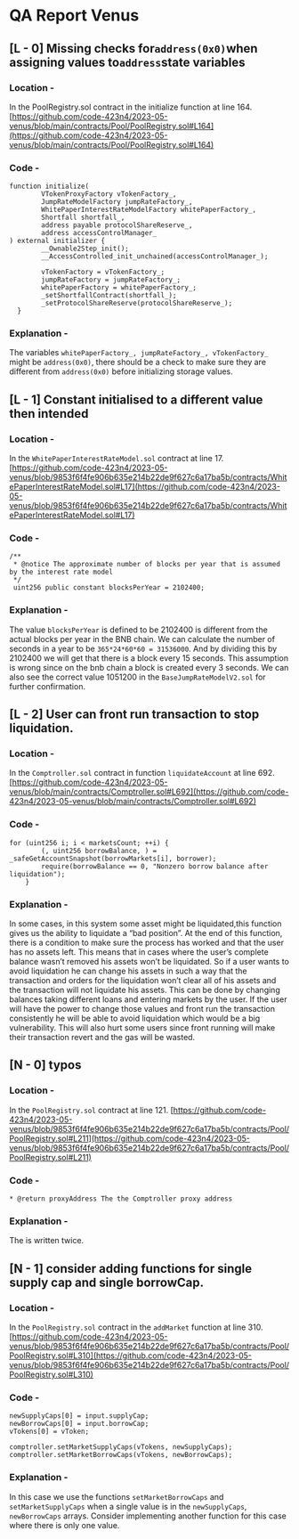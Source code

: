 # QA Report Venus

## [L - 0] Missing checks for`address(0x0)`when assigning values to`address`state variables

### Location -

In the PoolRegistry.sol contract in the initialize function at line 164.
[https://github.com/code-423n4/2023-05-venus/blob/main/contracts/Pool/PoolRegistry.sol#L164](https://github.com/code-423n4/2023-05-venus/blob/main/contracts/Pool/PoolRegistry.sol#L164)

### Code -

```solidity
function initialize(
        VTokenProxyFactory vTokenFactory_,
        JumpRateModelFactory jumpRateFactory_,
        WhitePaperInterestRateModelFactory whitePaperFactory_,
        Shortfall shortfall_,
        address payable protocolShareReserve_,
        address accessControlManager_
) external initializer {
        __Ownable2Step_init();
        __AccessControlled_init_unchained(accessControlManager_);

        vTokenFactory = vTokenFactory_;
        jumpRateFactory = jumpRateFactory_;
        whitePaperFactory = whitePaperFactory_;
        _setShortfallContract(shortfall_);
        _setProtocolShareReserve(protocolShareReserve_);
  }
```

### Explanation -

The variables `whitePaperFactory_, jumpRateFactory_, vTokenFactory_` might be `address(0x0)`, there should  be a check to make sure they are different from `address(0x0)` before initializing storage values. 

## [L - 1] Constant initialised to a different value then intended

### Location -

In the `WhitePaperInterestRateModel.sol` contract at line 17.
[https://github.com/code-423n4/2023-05-venus/blob/9853f6f4fe906b635e214b22de9f627c6a17ba5b/contracts/WhitePaperInterestRateModel.sol#L17](https://github.com/code-423n4/2023-05-venus/blob/9853f6f4fe906b635e214b22de9f627c6a17ba5b/contracts/WhitePaperInterestRateModel.sol#L17)

### Code -

```solidity
/**
 * @notice The approximate number of blocks per year that is assumed by the interest rate model
 */
 uint256 public constant blocksPerYear = 2102400;
```

### Explanation -

The value `blocksPerYear` is defined to be 2102400 is different from the actual blocks per year in the BNB chain. We can calculate the number of seconds in a year to be `365*24*60*60 = 31536000`. And by dividing this by 2102400 we will get that there is a block every 15 seconds. This assumption is wrong since on the bnb chain a block is created every 3 seconds.
We can also see the correct value 1051200 in the `BaseJumpRateModelV2.sol` for further confirmation. 

## [L - 2]  User can front run transaction to stop liquidation.

### Location -

In the `Comptroller.sol` contract in function `liquidateAccount` at line 692.
[https://github.com/code-423n4/2023-05-venus/blob/main/contracts/Comptroller.sol#L692](https://github.com/code-423n4/2023-05-venus/blob/main/contracts/Comptroller.sol#L692)

### Code -

```solidity
for (uint256 i; i < marketsCount; ++i) {
        (, uint256 borrowBalance, ) = _safeGetAccountSnapshot(borrowMarkets[i], borrower);
        require(borrowBalance == 0, "Nonzero borrow balance after liquidation");
    }
```

### Explanation -

In some cases, in this system some asset might be liquidated,this function gives us the ability to liquidate a “bad position”. At the end of this function, there is a condition to make sure the process has worked and that the user has no assets left. This means that in cases where the user’s complete balance wasn’t removed his assets won’t be liquidated. So if a user wants to avoid liquidation he can change his assets in such a way that the transaction and orders for the liquidation won’t clear all of his assets and the transaction will not liquidate his assets. This can be done by changing balances taking different loans and entering markets by the user. If the user will have the power to change those values and front run the transaction consistently he will be able to avoid liquidation which would be a big vulnerability.  This will also hurt some users since front running will make their transaction revert and the gas will be wasted.

## [N - 0] typos

### Location -

In the `PoolRegistry.sol` contract at line 121.
[https://github.com/code-423n4/2023-05-venus/blob/9853f6f4fe906b635e214b22de9f627c6a17ba5b/contracts/Pool/PoolRegistry.sol#L211](https://github.com/code-423n4/2023-05-venus/blob/9853f6f4fe906b635e214b22de9f627c6a17ba5b/contracts/Pool/PoolRegistry.sol#L211)

### Code -

```solidity
* @return proxyAddress The the Comptroller proxy address
```

### Explanation -

The is written twice.

## [N - 1] consider adding functions for single supply cap and single borrowCap.

### Location -

In the `PoolRegistry.sol` contract in the `addMarket` function at line 310.
[https://github.com/code-423n4/2023-05-venus/blob/9853f6f4fe906b635e214b22de9f627c6a17ba5b/contracts/Pool/PoolRegistry.sol#L310](https://github.com/code-423n4/2023-05-venus/blob/9853f6f4fe906b635e214b22de9f627c6a17ba5b/contracts/Pool/PoolRegistry.sol#L310)

### Code -

```solidity
newSupplyCaps[0] = input.supplyCap;
newBorrowCaps[0] = input.borrowCap;
vTokens[0] = vToken;

comptroller.setMarketSupplyCaps(vTokens, newSupplyCaps);
comptroller.setMarketBorrowCaps(vTokens, newBorrowCaps);
```

### Explanation -

In this case we use the functions `setMarketBorrowCaps` and `setMarketSupplyCaps` when a single value is in the `newSupplyCaps`, `newBorrowCaps` arrays. Consider implementing another function for this case where there is only one value.